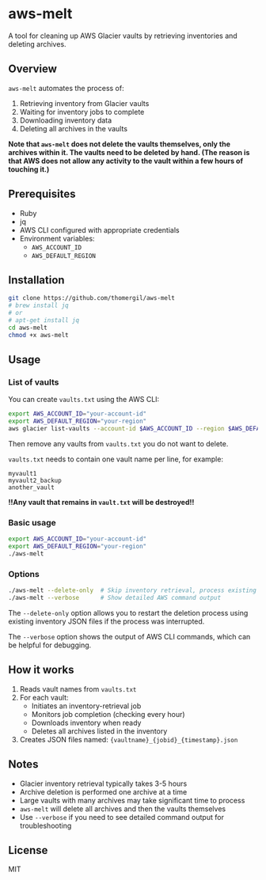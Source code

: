 # aws-melt

A tool for cleaning up AWS Glacier vaults by retrieving inventories and deleting archives.

## Overview

`aws-melt` automates the process of:

1. Retrieving inventory from Glacier vaults
2. Waiting for inventory jobs to complete
3. Downloading inventory data
4. Deleting all archives in the vaults

**Note that `aws-melt` does not delete the vaults themselves, only the archives within it. The vaults need to be deleted by hand. (The reason is that AWS does not allow any activity to the vault within a few hours of touching it.)**

## Prerequisites

- Ruby
- jq
- AWS CLI configured with appropriate credentials
- Environment variables:
  - `AWS_ACCOUNT_ID`
  - `AWS_DEFAULT_REGION`

## Installation

```bash
git clone https://github.com/thomergil/aws-melt
# brew install jq
# or
# apt-get install jq
cd aws-melt
chmod +x aws-melt
```

## Usage

### List of vaults

You can create `vaults.txt` using the AWS CLI:

```bash
export AWS_ACCOUNT_ID="your-account-id"
export AWS_DEFAULT_REGION="your-region"
aws glacier list-vaults --account-id $AWS_ACCOUNT_ID --region $AWS_DEFAULT_REGION | jq -r '.VaultList[].VaultName'
```

Then remove any vaults from `vaults.txt` you do not want to delete. 

`vaults.txt` needs to contain one vault name per line, for example:

```
myvault1
myvault2_backup
another_vault
```

**!!Any vault that remains in `vault.txt` will be destroyed!!**

### Basic usage

```bash
export AWS_ACCOUNT_ID="your-account-id"
export AWS_DEFAULT_REGION="your-region"
./aws-melt
```


### Options
```bash
./aws-melt --delete-only  # Skip inventory retrieval, process existing JSON files
./aws-melt --verbose      # Show detailed AWS command output
```

The `--delete-only` option allows you to restart the deletion process using existing inventory JSON files if the process was interrupted.

The `--verbose` option shows the output of AWS CLI commands, which can be helpful for debugging.

## How it works

1. Reads vault names from `vaults.txt`
2. For each vault:
   - Initiates an inventory-retrieval job
   - Monitors job completion (checking every hour)
   - Downloads inventory when ready
   - Deletes all archives listed in the inventory
3. Creates JSON files named: `{vaultname}_{jobid}_{timestamp}.json`

## Notes

- Glacier inventory retrieval typically takes 3-5 hours
- Archive deletion is performed one archive at a time
- Large vaults with many archives may take significant time to process
- `aws-melt` will delete all archives and then the vaults themselves
- Use `--verbose` if you need to see detailed command output for troubleshooting

## License

MIT

